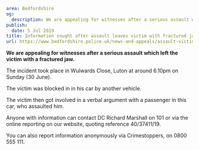 ```yaml
area: Bedfordshire
og:
  description: We are appealing for witnesses after a serious assault which left the victim with a fractured jaw.
publish:
  date: 5 Jul 2019
title: Information sought after assault leaves victim with fractured jaw
url: https://www.bedfordshire.police.uk/news-and-appeals/assault-victim-fractured-jaw-jul2019
```

**We are appealing for witnesses after a serious assault which left the victim with a fractured jaw.**

The incident took place in Wulwards Close, Luton at around 6.10pm on Sunday (30 June).

The victim was blocked in in his car by another vehicle.

The victim then got involved in a verbal argument with a passenger in this car, who assaulted him.

Anyone with information can contact DC Richard Marshall on 101 or via the online reporting on our website, quoting reference 40/37411/19.

You can also report information anonymously via Crimestoppers, on 0800 555 111.
